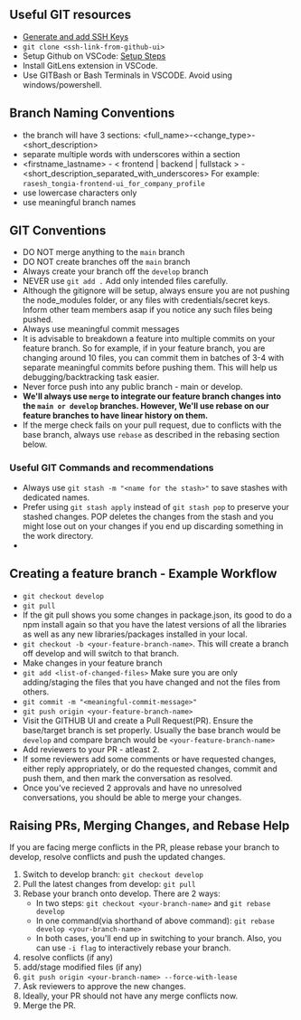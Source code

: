 ## Useful GIT resources

- [Generate and add SSH Keys](https://docs.github.com/en/authentication/connecting-to-github-with-ssh/generating-a-new-ssh-key-and-adding-it-to-the-ssh-agent)
- ```git clone <ssh-link-from-github-ui>```
- Setup Github on VSCode: [Setup Steps](https://code.visualstudio.com/docs/sourcecontrol/intro-to-git)
- Install GitLens extension in VSCode.
- Use GITBash or Bash Terminals in VSCODE. Avoid using windows/powershell.

## Branch Naming Conventions
- the branch will have 3 sections: <full_name>-<change_type>-<short_description>
- separate multiple words with underscores within a section
- <firstname_lastname> - < frontend | backend | fullstack > - <short_description_separated_with_underscores> 
For example: ```rasesh_tongia-frontend-ui_for_company_profile```
- use lowercase characters only
- use meaningful branch names


## GIT Conventions
- DO NOT merge anything to the ```main``` branch
- DO NOT create branches off the ```main``` branch
- Always create your branch off the ```develop``` branch
- NEVER use ```git add .``` Add only intended files carefully.
- Although the gitignore will be setup, always ensure you are not pushing the node_modules folder, or any files with credentials/secret keys. Inform other team members asap if you notice any such files being pushed.
- Always use meaningful commit messages
- It is advisable to breakdown a feature into multiple commits on your feature branch. So for example, if in your feature branch, you are changing around 10 files, you can commit them in batches of 3-4 with separate meaningful commits before pushing them. This will help us debugging/backtracking task easier.
- Never force push into any public branch - main or develop.
- **We'll always use ```merge``` to integrate our feature branch changes into the ```main or develop``` branches. However, We'll use rebase on our feature branches to have linear history on them.**
- If the merge check fails on your pull request, due to conflicts with the base branch, always use ```rebase``` as described in the rebasing section below.

### Useful GIT Commands and recommendations
- Always use ```git stash -m "<name for the stash>"``` to save stashes with dedicated names.
- Prefer using ```git stash apply``` instead of ```git stash pop``` to preserve your stashed changes. POP deletes the changes from the stash and you might lose out on your changes if you end up discarding something in the work directory.
- 


## Creating a feature branch -  Example Workflow
- ```git checkout develop```
- ```git pull```
- If the git pull shows you some changes in package.json, its good to do a npm install again so that you have the latest versions of all the libraries as well as any new libraries/packages installed in your local.
- ```git checkout -b <your-feature-branch-name>```. This will create a branch off develop and will switch to that branch.
- Make changes in your feature branch
- ```git add <list-of-changed-files>``` Make sure you are only adding/staging the files that you have changed and not the files from others.
- ```git commit -m "<meaningful-commit-message>"```
- ```git push origin <your-feature-branch-name>```
- Visit the GITHUB UI and create a Pull Request(PR). Ensure the base/target branch is set properly. Usually the base branch would be ```develop``` and compare branch would be ```<your-feature-branch-name>```
- Add reviewers to your PR - atleast 2.
- If some reviewers add some comments or have requested changes, either reply appropriately, or do the requested changes, commit and push them, and then mark the conversation as resolved. 
- Once you've recieved 2 approvals and have no unresolved conversations, you should be able to merge your changes.


## Raising PRs, Merging Changes, and Rebase Help
If you are facing merge conflicts in the PR, please rebase your branch to develop, resolve conflicts and push the updated changes.
1. Switch to develop branch: ```git checkout develop```
2. Pull the latest changes from develop: ```git pull```
3. Rebase your branch onto develop. There are 2 ways:
    - In two steps: ```git checkout <your-branch-name>``` and ```git rebase develop```
    - In one command(via shorthand of above command): ```git rebase develop <your-branch-name>```
    - In both cases, you'll end up in switching to your branch. Also, you can use ```-i flag``` to interactively rebase your branch.
4.  resolve conflicts (if any)
5.  add/stage modified files (if any)
6.  ```git push origin <your-branch-name> --force-with-lease```
7. Ask reviewers to approve the new changes. 
8. Ideally, your PR should not have any merge conflicts now.
9. Merge the PR.

